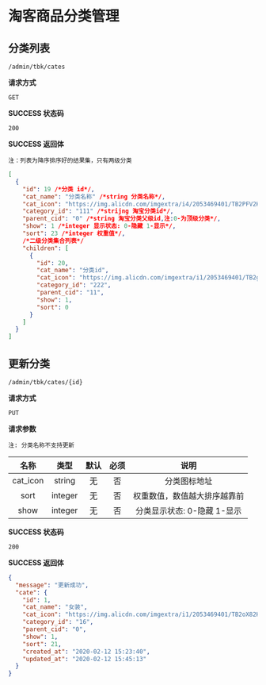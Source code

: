 # 淘客商品分类管理

## 分类列表

`/admin/tbk/cates`

**请求方式**

`GET`

**SUCCESS 状态码**

`200`

**SUCCESS 返回体**

`注：列表为降序排序好的结果集，只有两级分类`

```json
[
  {
    "id": 19 /*分类 id*/,
    "cat_name": "分类名称" /*string 分类名称*/,
    "cat_icon": "https://img.alicdn.com/imgextra/i4/2053469401/TB2PFV2HL9TBuNjy0FcXXbeiFXa-2053469401.png" /*string 分类图标地址*/,
    "category_id": "111" /*strijng 淘宝分类id*/,
    "parent_cid": "0" /*string 淘宝分类父级id,注:0-为顶级分类*/,
    "show": 1 /*integer 显示状态: 0-隐藏 1-显示*/,
    "sort": 23 /*integer 权重值*/,
    /*二级分类集合列表*/
    "children": [
      {
        "id": 20,
        "cat_name": "分类id",
        "cat_icon": "https://img.alicdn.com/imgextra/i1/2053469401/TB2gO5rtr1YBuNjSszhXXcUsFXa-2053469401.png",
        "category_id": "222",
        "parent_cid": "11",
        "show": 1,
        "sort": 0
      }
    ]
  }
]
```

## 更新分类

`/admin/tbk/cates/{id}`

**请求方式**

`PUT`

**请求参数**

`注: 分类名称不支持更新`

|   名称   |  类型   | 默认 | 必须 |             说明             |
| :------: | :-----: | :--: | :--: | :--------------------------: |
| cat_icon | string  |  无  |  否  |         分类图标地址         |
|   sort   | integer |  无  |  否  | 权重数值，数值越大排序越靠前 |
|   show   | integer |  无  |  否  | 分类显示状态: 0-隐藏 1-显示  |

**SUCCESS 状态码**

`200`

**SUCCESS 返回体**

```json
{
  "message": "更新成功",
  "cate": {
    "id": 1,
    "cat_name": "女装",
    "cat_icon": "https://img.alicdn.com/imgextra/i1/2053469401/TB2oX82HL9TBuNjy0FcXXbeiFXa-2053469401.png",
    "category_id": "16",
    "parent_cid": "0",
    "show": 1,
    "sort": 21,
    "created_at": "2020-02-12 15:23:40",
    "updated_at": "2020-02-12 15:45:13"
  }
}
```
